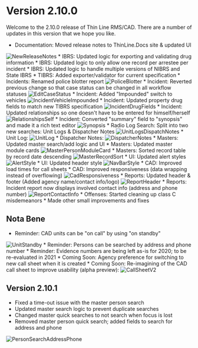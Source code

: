 ﻿# Version 2.10.0

Welcome to the 2.10.0 release of Thin Line RMS/CAD. There are a number of updates in this version that we hope you like.

* Documentation: Moved release notes to ThinLine.Docs site & updated UI
<img src="NewReleaseNotes.png" alt="NewReleaseNotes"/>
* IBRS: Updated logic for exporting and validating drug information
* IBRS: Updated logic to only allow one record per arrestee per incident
* IBRS: Updated logic to handle multiple versions of NIBRS and State IBRS
* TIBRS: Added exporter/validator for current specification
* Incidents: Renamed police blotter report
<img src="PoliceBlotter.png" alt="PoliceBlotter"/>
* Incident: Reverted previous change so that case status can be changed in all workflow statuses
<img src="EditCaseStatus.png" alt="EditCaseStatus"/>
* Incident: Added "Impounded" switch to vehicles
<img src="IncidentVehicleImpounded.png" alt="IncidentVehicleImpounded"/>
* Incident: Updated property drug fields to match new TIBRS specification
<img src="IncidentDrugFields.png" alt="IncidentDrugFields"/>
* Incident: Updated relationships so one doesn't have to be entered for himself/herself
<img src="RelationshipsSelf.png" alt="RelationshipsSelf"/>
* Incident: Converted "summary" field to "synopsis" and made it a rich text editor
<img src="Synopsis.png" alt="Synopsis"/>
* Radio Log Search: Split into two new searches: Unit Logs & Dispatcher Notes
<img src="UnitLogsDispatchNotes.png" alt="UnitLogsDispatchNotes"/>
  * Unit Log:
  <img src="UnitLog.png" alt="UnitLog"/>
  * Dispatcher Notes: 
  <img src="DispatcherNotes.png" alt="DispatcherNotes"/>
* Masters: Updated master search/add logic and UI
* Masters: Updated master module cards
<img src="MasterPersonModuleCard.png" alt="MasterPersonModuleCard"/>
* Masters: Sorted record table by record date descending
<img src="MasterRecordSort.png" alt="MasterRecordSort"/>
* UI: Updated alert styles
<img src="AlertStyle.png" alt="AlertStyle"/>
* UI: Updated header style
<img src="NavBarStyle.png" alt="NavBarStyle"/>
* CAD: Improved load times for call sheets
* CAD: Improved responsiveness (data wrapping instead of overflowing)
<img src="CadResponsiveness.png" alt="CadResponsiveness"/>
* Reports: Updated header & footer (Added agency name/contact info/logo)
<img src="ReportHeader.png" alt="ReportHeader"/>
* Reports: Incident report now displays involved contact info (address and phone number)
<img src="ReportContactInfo.png" alt="ReportContactInfo"/>
* Offenses: Started cleaning up class C misdemeanors
* Made other small improvements and fixes

## Nota Bene

* Reminder: CAD units can be "on call" by using "on standby"
<img src="UnitStandby.png" alt="UnitStandby"/>
* Reminder: Persons can be searched by address and phone number
* Reminder: Evidence numbers are being left as-is for 2020; to be re-evaluated in 2021
* Coming Soon: Agency preference for switching to new call sheet when it is created
* Coming Soon: Re-imagining of the CAD call sheet to improve usability (alpha preview): 
<img src="CallSheetV2.png" alt="CallSheetV2"/>

## Version 2.10.1

* Fixed a time-out issue with the master person search
* Updated master search logic to prevent duplicate searches
* Changed master quick searches to not search when focus is lost
* Removed master person quick search; added fields to search for address and phone
<img src="PersonSearchAddressPhone.png" alt="PersonSearchAddressPhone"/>
